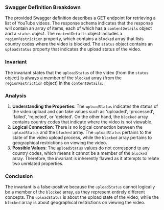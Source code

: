 ### Swagger Definition Breakdown
The provided Swagger definition describes a GET endpoint for retrieving a list of YouTube videos. The response schema indicates that the response will contain an array of items, each of which has a `contentDetails` object and a `status` object. The `contentDetails` object includes a `regionRestriction` property, which contains a `blocked` array that lists country codes where the video is blocked. The `status` object contains an `uploadStatus` property that indicates the upload status of the video.

### Invariant
The invariant states that the `uploadStatus` of the video (from the `status` object) is always a member of the `blocked` array (from the `regionRestriction` object) in the `contentDetails`.

### Analysis
1. **Understanding the Properties**: The `uploadStatus` indicates the status of the video upload and can take values such as 'uploaded', 'processed', 'failed', 'rejected', or 'deleted'. On the other hand, the `blocked` array contains country codes that indicate where the video is not viewable.
2. **Logical Connection**: There is no logical connection between the `uploadStatus` and the `blocked` array. The `uploadStatus` pertains to the state of the video upload process, while the `blocked` array pertains to geographical restrictions on viewing the video. 
3. **Possible Values**: The `uploadStatus` values do not correspond to any country codes, which means it cannot be a member of the `blocked` array. Therefore, the invariant is inherently flawed as it attempts to relate two unrelated properties.

### Conclusion
The invariant is a false-positive because the `uploadStatus` cannot logically be a member of the `blocked` array, as they represent entirely different concepts. The `uploadStatus` is about the upload state of the video, while the `blocked` array is about geographical restrictions on viewing the video.
